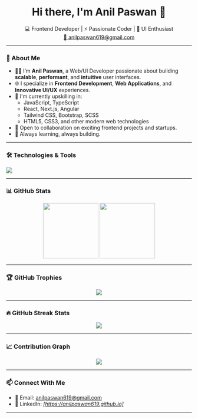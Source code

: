 <h1 align="center">Hi there, I'm Anil Paswan 👋</h1>

<p align="center">
  💻 Frontend Developer | ⚡ Passionate Coder | 🎨 UI Enthusiast <br />
  <a href="mailto:anilpaswan619@gmail.com">📩 anilpaswan619@gmail.com</a>
</p>

---

### 🚀 About Me

- 👨‍💻 I’m **Anil Paswan**, a Web/UI Developer passionate about building **scalable**, **performant**, and **intuitive** user interfaces.
- 🌐 I specialize in **Frontend Development**, **Web Applications**, and **Innovative UI/UX** experiences.
- 🌱 I'm currently upskilling in:
  - JavaScript, TypeScript
  - React, Next.js, Angular
  - Tailwind CSS, Bootstrap, SCSS
  - HTML5, CSS3, and other modern web technologies
- 🤝 Open to collaboration on exciting frontend projects and startups.
- 🧠 Always learning, always building.

---

### 🛠️ Technologies & Tools

<p align="left">
  <img src="https://skillicons.dev/icons?i=js,ts,react,nextjs,angular,tailwind,bootstrap,scss,html,css,git,vscode" />
</p>

---

### 📊 GitHub Stats

<p align="center">
  <img src="https://github-readme-stats.vercel.app/api?username=anilpaswan619&show_icons=true&theme=tokyonight" height="150" />
  <img src="https://github-readme-stats.vercel.app/api/top-langs/?username=anilpaswan619&layout=compact&theme=tokyonight" height="150" />
</p>

---

### 🏆 GitHub Trophies

<p align="center">
  <img src="https://github-profile-trophy.vercel.app/?username=anilpaswan619&theme=tokyonight&no-frame=true&column=7&margin-w=10" />
</p>

---

### 🔥 GitHub Streak Stats

<p align="center">
  <img src="https://streak-stats.demolab.com?user=anilpaswan619&theme=tokyonight&hide_border=true&border_radius=6" />
</p>

---

### 📈 Contribution Graph

<p align="center">
  <img src="https://github-readme-activity-graph.vercel.app/graph?username=anilpaswan619&theme=tokyo-night&area=true&hide_border=true" />
</p>

---

### 📫 Connect With Me

- 📧 Email: [anilpaswan619@gmail.com](mailto:anilpaswan619@gmail.com)
- 💼 LinkedIn: *[https://anilpaswan619.github.io]*

---

<!---
anilpaswan619/anilpaswan619 is a ✨ special ✨ repository because its `README.md` (this file) appears on your GitHub profile.
--->
